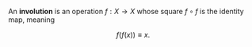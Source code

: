 An **involution** is an operation $f: X \to X$ whose square $f\circ f$ is the identity map, meaning

$$
f(f(x)) \equiv x.
$$